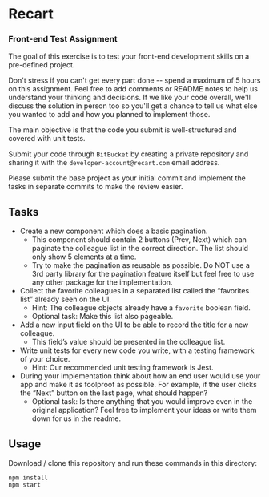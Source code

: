 # Recart

### Front-end Test Assignment

The goal of this exercise is to test your front-end development skills on a pre-defined project.

Don't stress if you can't get every part done -- spend a maximum of 5 hours on this assignment. Feel free to add comments or README notes to help us understand your thinking and decisions. If we like your code overall, we'll discuss the solution in person too so you'll get a chance to tell us what else you wanted to add and how you planned to implement those.

The main objective is that the code you submit is well-structured and covered with unit tests.

Submit your code through `BitBucket` by creating a private repository and sharing it with the `developer-account@recart.com` email address.

Please submit the base project as your initial commit and implement the tasks in separate commits to make the review easier.

## Tasks

- Create a new component which does a basic pagination.
  - This component should contain 2 buttons (Prev, Next) which can paginate the colleague list in the correct direction. The list should only show 5 elements at a time.
  - Try to make the pagination as reusable as possible. Do NOT use a 3rd party library for the pagination feature itself but feel free to use any other package for the implementation.
- Collect the favorite colleagues in a separated list called the “favorites list” already seen on the UI.
  - Hint: The colleague objects already have a `favorite` boolean field.
  - Optional task: Make this list also pageable.
- Add a new input field on the UI to be able to record the title for a new colleague.
  - This field’s value should be presented in the colleague list.
- Write unit tests for every new code you write, with a testing framework of your choice.
  - Hint: Our recommended unit testing framework is Jest.
- During your implementation think about how an end user would use your app and make it as foolproof as possible. For example, if the user clicks the “Next” button on the last page, what should happen?
  - Optional task: Is there anything that you would improve even in the original application? Feel free to implement your ideas or write them down for us in the readme.

## Usage

Download / clone this repository and run these commands in this directory:

```
npm install
npm start
```
